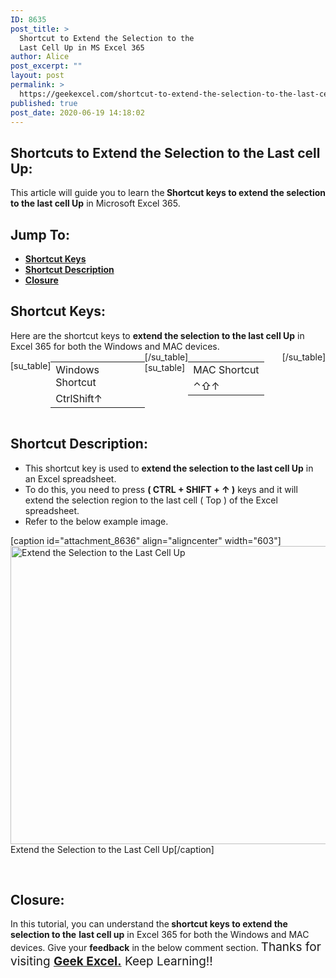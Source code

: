 ```yaml
---
ID: 8635
post_title: >
  Shortcut to Extend the Selection to the
  Last Cell Up in MS Excel 365
author: Alice
post_excerpt: ""
layout: post
permalink: >
  https://geekexcel.com/shortcut-to-extend-the-selection-to-the-last-cell-up-in-ms-excel-365/
published: true
post_date: 2020-06-19 14:18:02
---
```

<h2>Shortcuts to Extend the Selection to the Last cell Up:</h2>
This article will guide you to learn the<strong> Shortcut keys to extend the selection to the last cell Up</strong> in Microsoft Excel 365.
<h2>Jump To:</h2>
<ul>
 	<li><strong><a href="#1">Shortcut Keys</a></strong></li>
 	<li><strong><a href="#2">Shortcut Description</a></strong></li>
 	<li><strong><a href="#3">Closure</a></strong></li>
</ul>
<h2 id="1">Shortcut Keys:</h2>
Here are the shortcut keys to <strong>extend the selection to the last cell Up</strong> in Excel 365 for both the Windows and MAC devices.
<div style="display: flex;">

[su_table]
<table>
<tbody>
<tr>
<td>Windows Shortcut</td>
</tr>
<tr>
<td style="display: flex;"><span class="key-flex"><span class="win-key" style="width: 120px;"><span class="custom-span-key">Ctrl</span></span></span><span class="key-flex"><span class="win-key" style="width: 120px;"><span class="custom-span-key">Shift</span></span></span><span class="key-flex"><span class="win-key"><span class="custom-span-key">↑</span></span></span></td>
</tr>
</tbody>
</table>
[/su_table]
[su_table]
<table style="float: right;">
<tbody>
<tr>
<td>MAC Shortcut</td>
</tr>
<tr>
<td style="display: flex;"><span class="key-flex"><span class="mac-key"><span class="custom-span-key">⌃</span></span></span><span class="key-flex"><span class="mac-key"><span class="custom-span-key">⇧</span></span></span><span class="key-flex"><span class="mac-key"><span class="custom-span-key">↑</span></span></span></td>
</tr>
</tbody>
</table>
[/su_table]

</div>
<h2 id="2">Shortcut Description:</h2>
<ul>
 	<li>This shortcut key is used to <strong>extend the selection to the last cell Up</strong> in an Excel spreadsheet.</li>
 	<li>To do this, you need to press <strong>( CTRL + SHIFT + ↑ )</strong> keys and it will extend the selection region to the last cell ( Top ) of the Excel spreadsheet.</li>
 	<li>Refer to the below example image.</li>
</ul>
[caption id="attachment_8636" align="aligncenter" width="603"]<img class="size-full wp-image-8636" src="https://geekexcel.com/wp-content/uploads/2020/06/ezgif.com-optimize-35.gif" alt="Extend the Selection to the Last Cell Up" width="603" height="477" /> Extend the Selection to the Last Cell Up[/caption]

&nbsp;
<h2 id="3">Closure:</h2>
In this tutorial, you can understand the<strong> shortcut keys to extend the selection to the</strong> <strong>last cell up</strong> in Excel 365 for both the Windows and MAC devices. Give your <strong>feedback</strong> in the below comment section. <span style="font-size: 19px;">Thanks for visiting <strong><a href="https://geekexcel.com/">Geek Excel.</a></strong> Keep Learning!!</span>